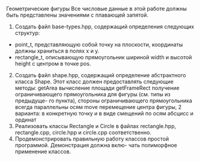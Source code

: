 Геометрические фигуры
Все числовые данные в этой работе должны быть представлены значениями с плавающей запятой.

1) Создать файл base-types.hpp, содержащий определения следующих структур:
  - point_t, представляющую собой точку на плоскости, координаты должны храниться в полях x и y.
  - rectangle_t, описывающую прямоугольник шириной width и высотой height с центром в точке pos.
2) Создать файл shape.hpp, содержащий определение абстрактного класса Shape. Этот класс должен предоставлять следующие методы: getArea вычисление площади getFrameRect получение ограничивающего прямоугольника для фигуры (см. типы из предыдуще- го пункта), стороны ограничивающего прямоугольника всегда параллельны осям move перемещение центра фигуры, 2 варианта: в конкретную точку и в виде смещений по осям абсцисс и ординат
3) Реализовать классы Rectangle и Circle в файлах rectangle.hpp, rectangle.cpp, circle.hpp и circle.cpp соответственно.
4) Продемонстрировать правильную работу классов простой программой. Демонстрация должна вклю- чать полиморфное применение классов.
